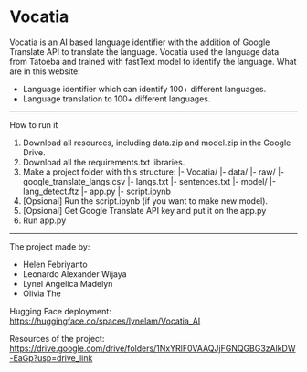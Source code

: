 # Vocatia

Vocatia is an AI based language identifier with the addition of Google Translate API to translate the language. Vocatia used the language data from Tatoeba and trained with fastText model to identify the language.
What are in this website:
- Language identifier which can identify 100+ different languages.
- Language translation to 100+ different languages.

---

How to run it
1. Download all resources, including data.zip and model.zip in the Google Drive.
2. Download all the requirements.txt libraries.
3. Make a project folder with this structure:
|- Vocatia/
  |- data/
    |- raw/
      |- google_translate_langs.csv
      |- langs.txt
      |- sentences.txt
  |- model/
    |-lang_detect.ftz
  |- app.py
  |- script.ipynb
4. [Opsional] Run the script.ipynb (if you want to make new model).
5. [Opsional] Get Google Translate API key and put it on the app.py
6. Run app.py

---

The project made by:
- Helen Febriyanto
- Leonardo Alexander Wijaya
- Lynel Angelica Madelyn
- Olivia The

Hugging Face deployment:
https://huggingface.co/spaces/lynelam/Vocatia_AI

Resources of the project:
https://drive.google.com/drive/folders/1NxYRlF0VAAQJjFGNQGBG3zAlkDW-EaGp?usp=drive_link
